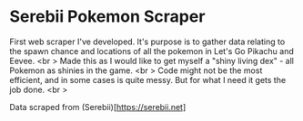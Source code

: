# Serebii Pokemon Scraper

First web scraper I've developed. It's purpose is to gather data relating to the spawn chance and locations of all the pokemon in Let's Go Pikachu and Eevee. <br \>
Made this as I would like to get myself a "shiny living dex" - all Pokemon as shinies in the game. <br \>
Code might not be the most efficient, and in some cases is quite messy. But for what I need it gets the job done. <br \>

Data scraped from (Serebii)[https://serebii.net]
